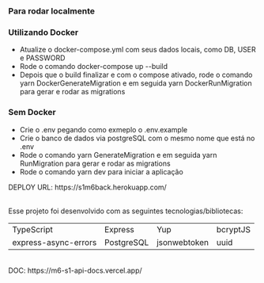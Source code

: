 <div>
 
### Para rodar localmente

### Utilizando Docker
* Atualize o docker-compose.yml com seus dados locais, como DB, USER e PASSWORD
* Rode o comando docker-compose up --build
* Depois que o build finalizar e com o compose ativado, rode o comando yarn DockerGenerateMigration e em seguida yarn DockerRunMigration para gerar e rodar as migrations

### Sem Docker
* Crie o .env pegando como exmeplo o .env.example
* Crie o banco de dados via postgreSQL com o mesmo nome que está no .env 
* Rode o comando yarn GenerateMigration e em seguida yarn RunMigration para gerar e rodar as migrations
* Rode o comando yarn dev para iniciar a aplicação
</div>

<div>
DEPLOY URL: https://s1m6back.herokuapp.com/
</div>
</br>

Esse projeto foi desenvolvido com as seguintes tecnologias/bibliotecas:

<table border="0">
 <tr>
<td> TypeScript</td>
<td> Express</td>
<td> Yup</td>
<td> bcryptJS</td>

 </tr>
 <tr>
<td> express-async-errors</td>
<td> PostgreSQL</td>
<td> jsonwebtoken</td>
<td> uuid</td>
</table>

</br>

<div>
DOC: https://m6-s1-api-docs.vercel.app/
</div>
